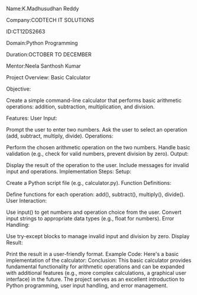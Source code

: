Name:K.Madhusudhan Reddy

Company:CODTECH IT SOLUTIONS

ID:CT12DS2663

Domain:Python Programming

Duration:OCTOBER TO DECEMBER

Mentor:Neela Santhosh Kumar


Project Overview: Basic Calculator

Objective:

Create a simple command-line calculator that performs basic arithmetic operations: addition, subtraction, multiplication, and division.

Features:
User Input:

Prompt the user to enter two numbers.
Ask the user to select an operation (add, subtract, multiply, divide).
Operations:

Perform the chosen arithmetic operation on the two numbers.
Handle basic validation (e.g., check for valid numbers, prevent division by zero).
Output:

Display the result of the operation to the user.
Include messages for invalid input and operations.
Implementation Steps:
Setup:

Create a Python script file (e.g., calculator.py).
Function Definitions:

Define functions for each operation: add(), subtract(), multiply(), divide().
User Interaction:

Use input() to get numbers and operation choice from the user.
Convert input strings to appropriate data types (e.g., float for numbers).
Error Handling:

Use try-except blocks to manage invalid input and division by zero.
Display Result:

Print the result in a user-friendly format.
Example Code:
Here's a basic implementation of the calculator:
Conclusion:
This basic calculator provides fundamental functionality for arithmetic operations and can be expanded with additional features (e.g., more complex calculations, a graphical user interface) in the future. The project serves as an excellent introduction to Python programming, user input handling, and error management.
